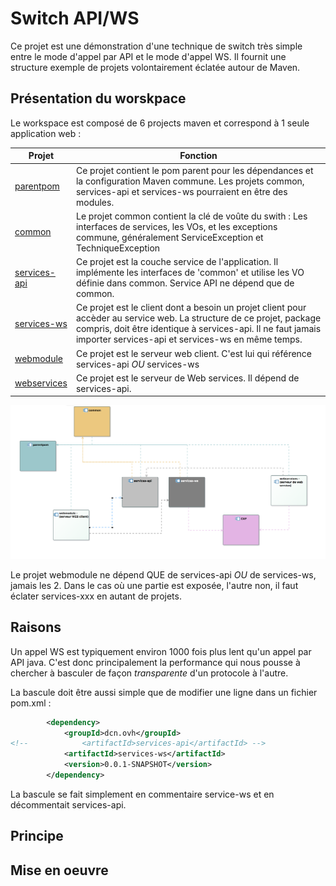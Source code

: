 # Switch API/WS

Ce projet est une démonstration d'une technique de switch très simple entre  le mode d'appel par API et le mode d'appel WS. Il fournit une structure exemple de projets volontairement éclatée autour de Maven.

## Présentation du worskpace
Le workspace est composé de 6 projects maven et correspond à 1 seule application web :

|Projet|Fonction|
|---   |---     |
|[parentpom](./README.md)   |Ce projet contient le pom parent pour les dépendances et la configuration Maven commune. Les projets common, services-api et services-ws pourraient en être des modules.|
|[common](./common/README.md)      |Le projet common contient la clé de voûte du swith : Les interfaces de services, les VOs, et les exceptions commune, généralement ServiceException et TechniqueException|
|[services-api](./common/README.md)|Ce projet est la couche service de l'application. Il implémente les interfaces de 'common' et utilise les VO définie dans common. Service API ne dépend que de common.      |
|[services-ws](./common/README.md) |Ce projet est le client dont a besoin un projet client pour accèder au service web. La structure de ce projet, package compris, doit être identique à services-api. Il ne faut jamais importer services-api et services-ws en même temps.|
|[webmodule](./common/README.md)   |Ce projet est le serveur web client. C'est lui qui référence services-api *OU* services-ws|
|[webservices](./common/README.md) |Ce projet est le serveur de Web services. Il dépend de services-api.        |

![Dependencies of projects](./model/dependencies_project.png)

Le projet webmodule ne dépend QUE de services-api *OU* de services-ws, jamais les 2. Dans le cas où une partie est exposée, l'autre non, il faut éclater services-xxx en autant de projets.

## Raisons
Un appel WS est typiquement environ 1000 fois plus lent qu'un appel par API java. C'est donc principalement la performance qui nous pousse à chercher à basculer de façon _transparente_ d'un protocole à l'autre. 

La bascule doit être aussi simple que de modifier une ligne dans un fichier pom.xml :
```xml
		<dependency>
			<groupId>dcn.ovh</groupId>
<!-- 			<artifactId>services-api</artifactId> -->
			<artifactId>services-ws</artifactId>
			<version>0.0.1-SNAPSHOT</version>
		</dependency>
````
La bascule se fait simplement en commentaire service-ws et en décommentait services-api.

## Principe

## Mise en oeuvre